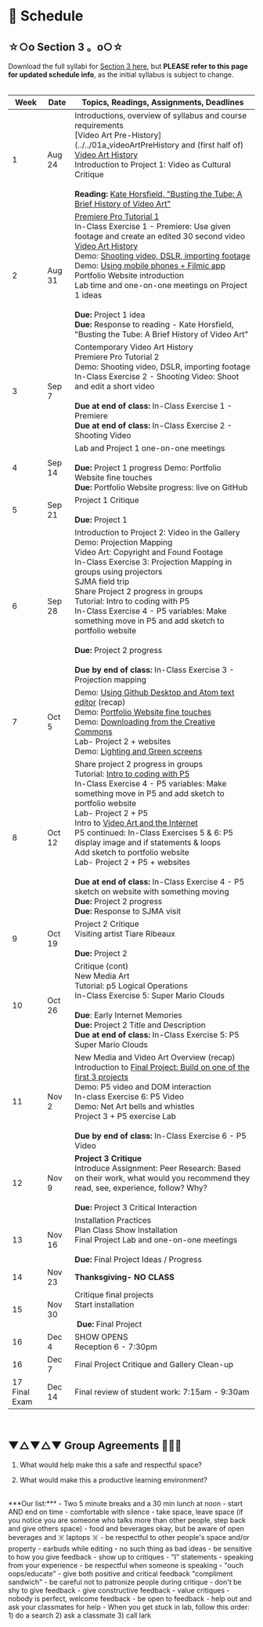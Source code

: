 # 📆 Schedule

## ☆○o Section 3 。o○☆

Download the full syllabi for [Section 3 here](resources/Syllabus_Art75_section3_FA_18.pdf), but **PLEASE refer to this page for updated schedule info**, as the initial syllabus is subject to change.
<br>
<br>


| **Week** | **Date** | **Topics, Readings, Assignments, Deadlines** |
| --- | --- | --- |
| 1 | Aug 24 | Introductions, overview of syllabus and course requirements   <br> [Video Art Pre-History](../../01a_videoArtPreHistory and (first half of) [Video Art History](01b_videoArtHistory_pt1) <br> Introduction to Project 1: Video as Cultural Critique <br><br> **Reading:** [Kate Horsfield, &quot;Busting the Tube: A Brief History of Video Art&quot;](../../readings/*horsfield_busting-the-tube_brief-history-of-video-art)  |
| 2 | Aug 31 | [Premiere Pro Tutorial 1](../../tutorials/01_Premiere) <br> In-Class Exercise 1 - Premiere: Use given footage and create an edited 30 second video <br>  [Video Art History](01b_videoArtHistory_pt1) <br> Demo: [Shooting video, DSLR, importing footage](tutorials/02a_shootingDSLR) <br> Demo: [Using mobile phones + Filmic app](tutorials/02b_shootingFilmicPro) <br> Portfolio Website introduction <br> Lab time and one-on-one meetings on Project 1 ideas  <br><br> **Due:** Project 1 idea <br>  **Due:** Response to reading - Kate Horsfield, &quot;Busting the Tube: A Brief History of Video Art&quot;  <br>|
| 3 | Sep 7 | Contemporary Video Art History <br> Premiere Pro Tutorial 2 <br> Demo: Shooting video, DSLR, importing footage <br> In-Class Exercise 2 - Shooting Video: Shoot and edit a short video  <br><br> **Due at end of class:** In-Class Exercise 1 - Premiere <br> **Due at end of class:** In-Class Exercise 2 - Shooting Video   |
| 4 | Sep 14 | Lab and Project 1 one-on-one meetings <br><br> **Due:** Project 1 progress    Demo: Portfolio Website fine touches <br>**Due:** Portfolio Website progress: live on GitHub <br>    |
| 5 | Sep 21 | Project 1 Critique   <br><br> **Due:** Project 1   |
| 6 | Sep 28 | Introduction to Project 2: Video in the Gallery <br> Demo: Projection Mapping <br> Video Art: Copyright and Found Footage <br> In-Class Exercise 3: Projection Mapping in groups using projectors <br> SJMA field trip   <br> Share Project 2 progress in groups <br> Tutorial: Intro to coding with P5 <br> In-Class Exercise 4 - P5 variables: Make something move in P5 and add sketch to portfolio website  <br><br> **Due:** Project 2 progress <br> <br> **Due by end of class:** In-Class Exercise 3 - Projection mapping |
| 7 | Oct 5 | Demo: [Using Github Desktop and Atom text editor](https://github.com/art75/SJSU-art75/blob/master/tutorials/03b_gitHubDesktop-atom) (recap)<br> Demo: [Portfolio Website fine touches](https://github.com/art75/SJSU-art75/tree/master/tutorials/03c_finalTouches_portfolioTips) <br> Demo: [Downloading from the Creative Commons](https://github.com/art75/SJSU-art75/blob/master/tutorials/Creative_Commons) <br> Lab- Project 2 + websites <br> Demo: [Lighting and Green screens](https://github.com/art75/SJSU-art75/tree/master/tutorials/02f_lightingAndGreenScreen)  |
| 8 | Oct 12 |  Share project 2 progress in groups <br> Tutorial: [Intro to coding with P5](https://github.com/art75/SJSU-art75/blob/master/tutorials/03c_finalTouches_portfolioTips)  <br> In-Class Exercise 4 - P5 variables: Make something move in P5 and add sketch to portfolio website <br> Lab- Project 2 + P5  <br> Intro to [Video Art and the Internet](https://github.com/art75/SJSU-art75/tree/master/lectures/02_ContemporaryVideoArt/Video%20and%20Internet) <br>  P5 continued: In-Class Exercises 5 & 6: P5 display image and if statements & loops <br>Add sketch to portfolio website<br>Lab- Project 2 + P5 + websites  <br><br> **Due at end of class:** In-Class Exercise 4 - P5 sketch on website with something moving<br> **Due:** Project 2 progress <br> **Due:** Response to SJMA visit   |
| 9 | Oct 19 | Project 2 Critique <br> Visiting artist Tiare Ribeaux <br><br> **Due:** Project 2  |
| 10 | Oct 26 | Critique (cont) <br> New Media Art <br> Tutorial: p5 Logical Operations <br> In-Class Exercise 5: Super Mario Clouds <br><br> **Due**: Early Internet Memories <br> **Due:** Project 2 Title and Description <br> **Due at end of class:** In-Class Exercise 5: P5 Super Mario Clouds |
| 11 | Nov 2 | New Media and Video Art Overview (recap)  <br> Introduction to [Final Project: Build on one of the first 3 projects](https://github.com/art75/SJSU-art75#final-project)<br> Demo: P5 video and DOM interaction <br> In-class Exercise 6: P5 Video <br> Demo: Net Art bells and whistles <br> Project 3 + P5 exercise Lab <br><br> **Due by end of class:** In-Class Exercise 6 - P5 Video   |
| 12 | Nov 9 | **Project 3 Critique** <br> Introduce Assignment: Peer Research: Based on their work, what would you recommend they read, see, experience, follow? Why? <br><br> **Due:** Project 3 Critical Interaction  |
| 13 | Nov 16 |   Installation Practices  <br> Plan Class Show Installation  <br>  Final Project Lab and one-on-one meetings <br><br> **Due:** Final Project Ideas / Progress  |
| 14 | Nov 23 | **Thanksgiving- NO CLASS** |
| 15 | Nov 30 |  Critique final projects <br> Start installation <br><br> **Due:** Final Project |
| 16 | Dec 4 | SHOW OPENS <br> Reception 6 - 7:30pm |
| 16 | Dec 7 | Final Project Critique and Gallery Clean-up  |
| 17 Final Exam | Dec 14  | Final review of student work: 7:15am - 9:30am  |

<br>


## ▼△▼△▼ Group Agreements 🐼👾🐬


1. What would help make this a safe and respectful space?

2. What would make this a productive learning environment?


<br>
***Our list:***
- Two 5 minute breaks and a 30 min lunch at noon
- start AND end on time
- comfortable with silence
- take space, leave space (if you notice you are someone who talks more than other people, step back and give others space)
- food and beverages okay, but be aware of open beverages and ☠️ laptops ☠️
- be respectful to other people's space and/or property
- earbuds while editing
- no such thing as bad ideas
- be sensitive to how you give feedback
- show up to critiques
- "I" statements
- speaking from your experience
- be respectful when someone is speaking
- "ouch oops/educate"
- give both positive and critical feedback "compliment sandwich"
- be careful not to patronize people during critique
- don't be shy to give feedback
- give constructive feedback
- value critiques
- nobody is perfect, welcome feedback
- be open to feedback
- help out and ask your classmates for help
- When you get stuck in lab, follow this order: 1) do a search 2) ask a classmate 3) call lark
